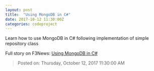 ```yaml
---
layout: post
title:  "Using MongoDB in C#"
date: 2017-10-12 11:30:00Z
categories: codeproject
---
```


Learn how to use MongoDB in C# following implementation of simple repository class


Full story on F3News: [Using MongoDB in C#](http://www.f3nws.com/n/SM4pxD)

> Posted on: Thursday, October 12, 2017 11:30:00 AM
